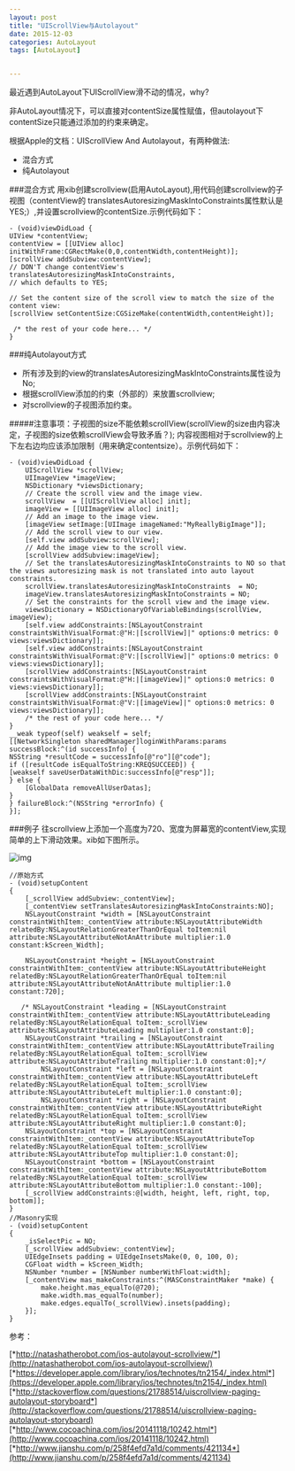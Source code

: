 ```yaml
---
layout: post
title: "UIScrollView与Autolayout"
date: 2015-12-03
categories: AutoLayout
tags: [AutoLayout]


---
```


最近遇到AutoLayout下UIScrollView滑不动的情况，why?

非AutoLayout情况下，可以直接对contentSize属性赋值，但autolayout下contentSize只能通过添加的约束来确定。

根据Apple的文档：UIScrollView And Autolayout，有两种做法:

* 混合方式
* 纯Autolayout

###混合方式
用xib创建scrollview(启用AutoLayout),用代码创建scrollview的子视图（contentView的 translatesAutoresizingMaskIntoConstraints属性默认是YES;）,并设置scrollview的contentSize.示例代码如下：

	- (void)viewDidLoad {
	UIView *contentView;
	contentView = [[UIView alloc] initWithFrame:CGRectMake(0,0,contentWidth,contentHeight)];
	[scrollView addSubview:contentView];
	// DON'T change contentView's translatesAutoresizingMaskIntoConstraints,
	// which defaults to YES;
	 
	// Set the content size of the scroll view to match the size of the content view:
	[scrollView setContentSize:CGSizeMake(contentWidth,contentHeight)];
	 
	 /* the rest of your code here... */
	}
	
###纯Autolayout方式
* 所有涉及到的view的translatesAutoresizingMaskIntoConstraints属性设为No;
* 根据scrollView添加的约束（外部的）来放置scrollview;
* 对scrollview的子视图添加约束。

#####注意事项：子视图的size不能依赖scrollView(scrollView的size由内容决定，子视图的size依赖scrollView会导致矛盾？); 内容视图相对于scrollview的上下左右边均应该添加限制（用来确定contentsize）。示例代码如下：

	- (void)viewDidLoad {
	    UIScrollView *scrollView;
	    UIImageView *imageView;
	    NSDictionary *viewsDictionary;
	    // Create the scroll view and the image view.
	    scrollView  = [[UIScrollView alloc] init];
	    imageView = [[UIImageView alloc] init];
	    // Add an image to the image view.
	    [imageView setImage:[UIImage imageNamed:"MyReallyBigImage"]];
	    // Add the scroll view to our view.
	    [self.view addSubview:scrollView];
	    // Add the image view to the scroll view.
	    [scrollView addSubview:imageView];
	    // Set the translatesAutoresizingMaskIntoConstraints to NO so that the views autoresizing mask is not translated into auto layout constraints.
	    scrollView.translatesAutoresizingMaskIntoConstraints  = NO;
	    imageView.translatesAutoresizingMaskIntoConstraints = NO;
	    // Set the constraints for the scroll view and the image view.
	    viewsDictionary = NSDictionaryOfVariableBindings(scrollView, imageView);
	    [self.view addConstraints:[NSLayoutConstraint constraintsWithVisualFormat:@"H:|[scrollView]|" options:0 metrics: 0 views:viewsDictionary]];
	    [self.view addConstraints:[NSLayoutConstraint constraintsWithVisualFormat:@"V:|[scrollView]|" options:0 metrics: 0 views:viewsDictionary]];
	    [scrollView addConstraints:[NSLayoutConstraint constraintsWithVisualFormat:@"H:|[imageView]|" options:0 metrics: 0 views:viewsDictionary]];
	    [scrollView addConstraints:[NSLayoutConstraint constraintsWithVisualFormat:@"V:|[imageView]|" options:0 metrics: 0 views:viewsDictionary]];
	    /* the rest of your code here... */
	}
	__weak typeof(self) weakself = self;
	[[NetworkSingleton sharedManager]loginWithParams:params successBlock:^(id successInfo) {
	NSString *resultCode = successInfo[@"ro"][@"code"];
	if ([resultCode isEqualToString:KREQSUCCEED]) {
	[weakself saveUserDataWithDic:successInfo[@"resp"]];
	} else {
		[GlobalData removeAllUserDatas];
	}
	} failureBlock:^(NSString *errorInfo) {
	}];

###例子
往scrollview上添加一个高度为720、宽度为屏幕宽的contentView,实现简单的上下滑动效果。xib如下图所示。

![img](http://7xozuy.com1.z0.glb.clouddn.com/autolayout&scrollviewsnapshot.png)

	//原始方式
	- (void)setupContent
	{
	    [_scrollView addSubview:_contentView];
	    [_contentView setTranslatesAutoresizingMaskIntoConstraints:NO];
	    NSLayoutConstraint *width = [NSLayoutConstraint constraintWithItem:_contentView attribute:NSLayoutAttributeWidth relatedBy:NSLayoutRelationGreaterThanOrEqual toItem:nil attribute:NSLayoutAttributeNotAnAttribute multiplier:1.0 constant:kScreen_Width];
	
	    NSLayoutConstraint *height = [NSLayoutConstraint constraintWithItem:_contentView attribute:NSLayoutAttributeHeight relatedBy:NSLayoutRelationGreaterThanOrEqual toItem:nil attribute:NSLayoutAttributeNotAnAttribute multiplier:1.0 constant:720];
	
	   /* NSLayoutConstraint *leading = [NSLayoutConstraint constraintWithItem:_contentView attribute:NSLayoutAttributeLeading relatedBy:NSLayoutRelationEqual toItem:_scrollView attribute:NSLayoutAttributeLeading multiplier:1.0 constant:0];
	    NSLayoutConstraint *trailing = [NSLayoutConstraint constraintWithItem:_contentView attribute:NSLayoutAttributeTrailing relatedBy:NSLayoutRelationEqual toItem:_scrollView attribute:NSLayoutAttributeTrailing multiplier:1.0 constant:0];*/
	        NSLayoutConstraint *left = [NSLayoutConstraint constraintWithItem:_contentView attribute:NSLayoutAttributeLeft relatedBy:NSLayoutRelationEqual toItem:_scrollView attribute:NSLayoutAttributeLeft multiplier:1.0 constant:0];
	        NSLayoutConstraint *right = [NSLayoutConstraint constraintWithItem:_contentView attribute:NSLayoutAttributeRight relatedBy:NSLayoutRelationEqual toItem:_scrollView attribute:NSLayoutAttributeRight multiplier:1.0 constant:0];
	    NSLayoutConstraint *top = [NSLayoutConstraint constraintWithItem:_contentView attribute:NSLayoutAttributeTop relatedBy:NSLayoutRelationEqual toItem:_scrollView attribute:NSLayoutAttributeTop multiplier:1.0 constant:0];
	    NSLayoutConstraint *bottom = [NSLayoutConstraint constraintWithItem:_contentView attribute:NSLayoutAttributeBottom relatedBy:NSLayoutRelationEqual toItem:_scrollView attribute:NSLayoutAttributeBottom multiplier:1.0 constant:-100];
	    [_scrollView addConstraints:@[width, height, left, right, top, bottom]];
	}
	//Masonry实现
	- (void)setupContent
	{
	    _isSelectPic = NO;
	    [_scrollView addSubview:_contentView];
	    UIEdgeInsets padding = UIEdgeInsetsMake(0, 0, 100, 0);
	    CGFloat width = kScreen_Width;
	    NSNumber *number = [NSNumber numberWithFloat:width];
	    [_contentView mas_makeConstraints:^(MASConstraintMaker *make) {
	        make.height.mas_equalTo(@720);
	        make.width.mas_equalTo(number);
	        make.edges.equalTo(_scrollView).insets(padding);
	    }];
	}
	
		  
参考：

[*http://natashatherobot.com/ios-autolayout-scrollview/*](http://natashatherobot.com/ios-autolayout-scrollview/)
[*https://developer.apple.com/library/ios/technotes/tn2154/_index.html*](https://developer.apple.com/library/ios/technotes/tn2154/_index.html)
[*http://stackoverflow.com/questions/21788514/uiscrollview-paging-autolayout-storyboard*](http://stackoverflow.com/questions/21788514/uiscrollview-paging-autolayout-storyboard)
[*http://www.cocoachina.com/ios/20141118/10242.html*](http://www.cocoachina.com/ios/20141118/10242.html)
[*http://www.jianshu.com/p/258f4efd7a1d/comments/421134*](http://www.jianshu.com/p/258f4efd7a1d/comments/421134)